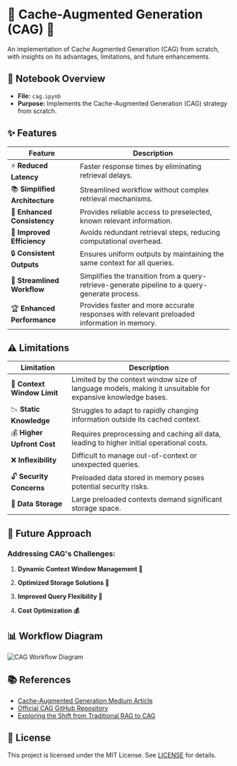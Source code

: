 # 🚀 Cache-Augmented Generation (CAG) 🧠

An implementation of Cache Augmented Generation (CAG) from scratch, with insights on its advantages, limitations, and future enhancements.

## 📓 Notebook Overview

- **File:** `cag.ipynb`
- **Purpose:** Implements the Cache-Augmented Generation (CAG) strategy from scratch.

## ✨ Features

| Feature                | Description                                                                 |
|------------------------|-----------------------------------------------------------------------------|
| ⚡ **Reduced Latency**  | Faster response times by eliminating retrieval delays.                      |
| 📚 **Simplified Architecture** | Streamlined workflow without complex retrieval mechanisms.               |
| 🔄 **Enhanced Consistency** | Provides reliable access to preselected, known relevant information.    |
| 🚀 **Improved Efficiency** | Avoids redundant retrieval steps, reducing computational overhead.       |
| 🔒 **Consistent Outputs** | Ensures uniform outputs by maintaining the same context for all queries. |
| 🔧 **Streamlined Workflow** | Simplifies the transition from a query-retrieve-generate pipeline to a query-generate process. |
| 🏆 **Enhanced Performance** | Provides faster and more accurate responses with relevant preloaded information in memory. |

## ⚠️ Limitations

| Limitation                | Description                                                                 |
|---------------------------|-----------------------------------------------------------------------------|
| 🧠 **Context Window Limit** | Limited by the context window size of language models, making it unsuitable for expansive knowledge bases. |
| 📉 **Static Knowledge**    | Struggles to adapt to rapidly changing information outside its cached context. |
| 💰 **Higher Upfront Cost** | Requires preprocessing and caching all data, leading to higher initial operational costs. |
| ❌ **Inflexibility**       | Difficult to manage out-of-context or unexpected queries.                   |
| 🔓 **Security Concerns**   | Preloaded data stored in memory poses potential security risks.             |
| 💾 **Data Storage**        | Large preloaded contexts demand significant storage space.                  |

## 🔮 Future Approach

### Addressing CAG's Challenges:

1. **Dynamic Context Window Management 🧠**

2. **Optimized Storage Solutions 💾**

3. **Improved Query Flexibility 🔄**

4. **Cost Optimization 💰**


## 📊 Workflow Diagram

![CAG Workflow Diagram](https://github.com/user-attachments/assets/4921d1d8-5527-4e42-acc7-1af8889ee871)

## 📚 References

- [Cache-Augmented Generation Medium Article](https://medium.com/@jagadeesan.ganesh/cache-augmented-generation-cag-the-next-frontier-in-llm-optimization-d4c83e31ba0b)
- [Official CAG GitHub Repository](https://github.com/hhhuang/CAG)
- [Exploring the Shift from Traditional RAG to CAG](https://medium.com/@ajayverma23/exploring-the-shift-from-traditional-rag-to-cache-augmented-generation-cag-a672942ab420)

## 📜 License

This project is licensed under the MIT License. See [LICENSE](LICENSE) for details.
